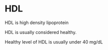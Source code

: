 # HDL

HDL is high density lipoprotein

HDL is usually considered healthy. 

Healthy level of HDL is usually under 40 mg/dL